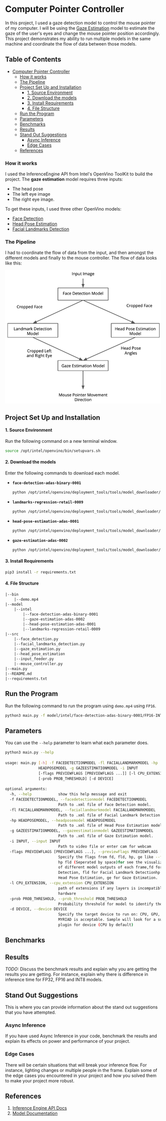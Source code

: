 # Computer Pointer Controller 

In this project, I used a gaze detection model to control the mouse pointer of my computer. I will be using the [Gaze Estimation](https://docs.openvinotoolkit.org/latest/_models_intel_gaze_estimation_adas_0002_description_gaze_estimation_adas_0002.html) model to estimate the gaze of the user's eyes and change the mouse pointer position accordingly. This project demonstrates my ability to run multiple models in the same machine and coordinate the flow of data between those models.

## Table of Contents  <!-- omit in toc --> 

- [Computer Pointer Controller](#computer-pointer-controller)
    - [How it works](#how-it-works)
    - [The Pipeline](#the-pipeline)
  - [Project Set Up and Installation](#project-set-up-and-installation)
      - [1. Source Environment](#1-source-environment)
      - [2. Download the models](#2-download-the-models)
      - [3. Install Requirements](#3-install-requirements)
      - [4. File Structure](#4-file-structure)
  - [Run the Program](#run-the-program)
  - [Parameters](#parameters)
  - [Benchmarks](#benchmarks)
  - [Results](#results)
  - [Stand Out Suggestions](#stand-out-suggestions)
    - [Async Inference](#async-inference)
    - [Edge Cases](#edge-cases)
  - [References](#references)

### How it works

I used the InferenceEngine API from Intel's OpenVino ToolKit to build the project. The **gaze estimation** model requires three inputs:

 - The head pose
 - The left eye image
 - The right eye image.

To get these inputs, I used three other OpenVino models:

 - [Face Detection](https://docs.openvinotoolkit.org/latest/_models_intel_face_detection_adas_binary_0001_description_face_detection_adas_binary_0001.html)
 - [Head Pose Estimation](https://docs.openvinotoolkit.org/latest/_models_intel_head_pose_estimation_adas_0001_description_head_pose_estimation_adas_0001.html)
 - [Facial Landmarks Detection](https://docs.openvinotoolkit.org/latest/_models_intel_landmarks_regression_retail_0009_description_landmarks_regression_retail_0009.html)

### The Pipeline

I had to coordinate the flow of data from the input, and then amongst the different models and finally to the mouse controller. The flow of data looks like this:

![Pipeline](pipeline.png)

## Project Set Up and Installation

#### 1. Source Environment

Run the following command on a new terminal window.

```bash
source /opt/intel/openvino/bin/setupvars.sh
```

#### 2. Download the models

Enter the following commands to download each model.

 - **`face-detection-adas-binary-0001`**

    ```bash
    python /opt/intel/openvino/deployment_tools/tools/model_downloader/downloader.py --name "face-detection-adas-binary-0001"
    ```

 - **`landmarks-regression-retail-0009`**

    ```bash
    python /opt/intel/openvino/deployment_tools/tools/model_downloader/downloader.py --name "landmarks-regression-retail-0009"
    ```

 - **`head-pose-estimation-adas-0001`**

    ```bash
    python /opt/intel/openvino/deployment_tools/tools/model_downloader/downloader.py --name "landmarks-regression-retail-0009"
    ```

 - **`gaze-estimation-adas-0002`**

    ```bash
    python /opt/intel/openvino/deployment_tools/tools/model_downloader/downloader.py --name "gaze-estimation-adas-0002"
    ```

#### 3. Install Requirements

```bash
pip3 install -r requirements.txt
```

#### 4. File Structure

```
|--bin
    |--demo.mp4
|--model
    |--intel
        |--face-detection-adas-binary-0001
        |--gaze-estimation-adas-0002
        |--head-pose-estimation-adas-0001
        |--landmarks-regression-retail-0009
|--src
    |--face_detection.py
    |--facial_landmarks_detection.py
    |--gaze_estimation.py
    |--head_pose_estimation
    |--input_feeder.py
    |--mouse_controller.py
|--main.py
|--README.md
|--requirements.txt
```

## Run the Program

Run the following command to run the program using `demo.mp4` using `FP16`.

```bash
python3 main.py -f model/intel/face-detection-adas-binary-0001/FP16-INT1/face-detection-adas-binary-0001.xml -fl model/intel/landmarks-regression-retail-0009/ters/landmarks-regression-retail-0009.xml -hp model/intel/head-pose-estimation-adas-0001/FP16/head-pose-estimation-adas-0001.xml -g model/intel/gaze-estimation-adas-0002/FP16/gaze-estimation-adas-0002.xml -i demo.mp4
```

## Parameters

You can use the `--help` parameter to learn what each parameter does.

```bash
python3 main.py --help

usage: main.py [-h] -f FACEDETECTIONMODEL -fl FACIALLANDMARKMODEL -hp
               HEADPOSEMODEL -g GAZEESTIMATIONMODEL -i INPUT
               [-flags PREVIEWFLAGS [PREVIEWFLAGS ...]] [-l CPU_EXTENSION]
               [-prob PROB_THRESHOLD] [-d DEVICE]

optional arguments:
  -h, --help            show this help message and exit
  -f FACEDETECTIONMODEL, --facedetectionmodel FACEDETECTIONMODEL
                        Path to .xml file of Face Detection model.
  -fl FACIALLANDMARKMODEL, --faciallandmarkmodel FACIALLANDMARKMODEL
                        Path to .xml file of Facial Landmark Detection model.
  -hp HEADPOSEMODEL, --headposemodel HEADPOSEMODEL
                        Path to .xml file of Head Pose Estimation model.
  -g GAZEESTIMATIONMODEL, --gazeestimationmodel GAZEESTIMATIONMODEL
                        Path to .xml file of Gaze Estimation model.
  -i INPUT, --input INPUT
                        Path to video file or enter cam for webcam
  -flags PREVIEWFLAGS [PREVIEWFLAGS ...], --previewFlags PREVIEWFLAGS [PREVIEWFLAGS ...]
                        Specify the flags from fd, fld, hp, ge like --flags fd
                        hp fld (Seperated by space)for see the visualization
                        of different model outputs of each frame,fd for Face
                        Detection, fld for Facial Landmark Detectionhp for
                        Head Pose Estimation, ge for Gaze Estimation.
  -l CPU_EXTENSION, --cpu_extension CPU_EXTENSION
                        path of extensions if any layers is incompatible with
                        hardware
  -prob PROB_THRESHOLD, --prob_threshold PROB_THRESHOLD
                        Probability threshold for model to identify the face .
  -d DEVICE, --device DEVICE
                        Specify the target device to run on: CPU, GPU, FPGA or
                        MYRIAD is acceptable. Sample will look for a suitable
                        plugin for device (CPU by default)
```

## Benchmarks



## Results
*TODO:* Discuss the benchmark results and explain why you are getting the results you are getting. For instance, explain why there is difference in inference time for FP32, FP16 and INT8 models.

## Stand Out Suggestions
This is where you can provide information about the stand out suggestions that you have attempted.

### Async Inference
If you have used Async Inference in your code, benchmark the results and explain its effects on power and performance of your project.

### Edge Cases
There will be certain situations that will break your inference flow. For instance, lighting changes or multiple people in the frame. Explain some of the edge cases you encountered in your project and how you solved them to make your project more robust.

## References

1. [Inference Engine API Docs](https://docs.openvinotoolkit.org/latest/_inference_engine_ie_bridges_python_docs_api_overview.html)
2. [Model Documentation](https://docs.openvinotoolkit.org/latest/_models_intel_index.html)